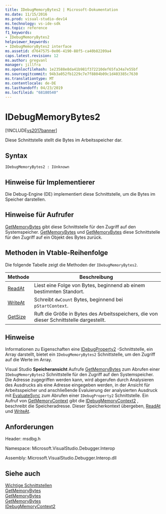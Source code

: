 ```yaml
---
title: IDebugMemoryBytes2 | Microsoft-Dokumentation
ms.date: 11/15/2016
ms.prod: visual-studio-dev14
ms.technology: vs-ide-sdk
ms.topic: reference
f1_keywords:
- IDebugMemoryBytes2
helpviewer_keywords:
- IDebugMemoryBytes2 interface
ms.assetid: d7647575-0e06-4190-88f5-ca40b82209a4
caps.latest.revision: 12
ms.author: gregvanl
manager: jillfra
ms.openlocfilehash: 1e23588e8da41b981f372210def65fa34a7e55bf
ms.sourcegitcommit: 94b3a052fb1229c7e7f8804b09c1d403385c7630
ms.translationtype: MT
ms.contentlocale: de-DE
ms.lasthandoff: 04/23/2019
ms.locfileid: "68180540"
---
```

# <a name="idebugmemorybytes2"></a>IDebugMemoryBytes2
[!INCLUDE[vs2017banner](../../../includes/vs2017banner.md)]

Diese Schnittstelle stellt die Bytes im Arbeitsspeicher dar.  
  
## <a name="syntax"></a>Syntax  
  
```  
IDebugMemoryBytes2 : IUnknown  
```  
  
## <a name="notes-for-implementers"></a>Hinweise für Implementierer  
 Die Debug-Engine (DE) implementiert diese Schnittstelle, um die Bytes im Speicher darstellen.  
  
## <a name="notes-for-callers"></a>Hinweise für Aufrufer  
 [GetMemoryBytes](../../../extensibility/debugger/reference/idebugprogram2-getmemorybytes.md) gibt diese Schnittstelle für den Zugriff auf den Systemspeicher. [GetMemoryBytes](../../../extensibility/debugger/reference/idebugproperty2-getmemorybytes.md) und [GetMemoryBytes](../../../extensibility/debugger/reference/idebugreference2-getmemorybytes.md) diese Schnittstelle für den Zugriff auf ein Objekt des Bytes zurück.  
  
## <a name="methods-in-vtable-order"></a>Methoden in Vtable-Reihenfolge  
 Die folgende Tabelle zeigt die Methoden der `IDebugMemoryBytes2`.  
  
|Methode|Beschreibung|  
|------------|-----------------|  
|[ReadAt](../../../extensibility/debugger/reference/idebugmemorybytes2-readat.md)|Liest eine Folge von Bytes, beginnend ab einem bestimmten Standort.|  
|[WriteAt](../../../extensibility/debugger/reference/idebugmemorybytes2-writeat.md)|Schreibt `dwCount` Bytes, beginnend bei `pStartContext`.|  
|[GetSize](../../../extensibility/debugger/reference/idebugmemorybytes2-getsize.md)|Ruft die Größe in Bytes des Arbeitsspeichers, die von dieser Schnittstelle dargestellt.|  
  
## <a name="remarks"></a>Hinweise  
 Informationen zu Eigenschaften eine [IDebugProperty2](../../../extensibility/debugger/reference/idebugproperty2.md) -Schnittstelle, ein Array darstellt, bietet ein `IDebugMemoryBytes2` Schnittstelle, um den Zugriff auf die Werte im Array.  
  
 Visual Studio **Speicheransicht** Aufrufe [GetMemoryBytes](../../../extensibility/debugger/reference/idebugprogram2-getmemorybytes.md) zum Abrufen einer `IDebugMemoryBytes2` Schnittstelle für den Zugriff auf den Systemspeicher. Die Adresse zugegriffen werden kann, wird abgerufen durch Analysieren des Ausdrucks als eine Adresse eingegeben werden, in der Ansicht für Arbeitsspeicher und anschließende Evaluierung der analysierten Ausdruck mit [EvaluateSync](../../../extensibility/debugger/reference/idebugexpression2-evaluatesync.md) zum Abrufen einer `IDebugProperty2` Schnittstelle. Ein Aufruf von [GetMemoryContext](../../../extensibility/debugger/reference/idebugproperty2-getmemorycontext.md) gibt die [IDebugMemoryContext2](../../../extensibility/debugger/reference/idebugmemorycontext2.md) , beschreibt die Speicheradresse. Dieser Speicherkontext übergeben, [ReadAt](../../../extensibility/debugger/reference/idebugmemorybytes2-readat.md) und [WriteAt](../../../extensibility/debugger/reference/idebugmemorybytes2-writeat.md).  
  
## <a name="requirements"></a>Anforderungen  
 Header: msdbg.h  
  
 Namespace: Microsoft.VisualStudio.Debugger.Interop  
  
 Assembly: Microsoft.VisualStudio.Debugger.Interop.dll  
  
## <a name="see-also"></a>Siehe auch  
 [Wichtige Schnittstellen](../../../extensibility/debugger/reference/core-interfaces.md)   
 [GetMemoryBytes](../../../extensibility/debugger/reference/idebugprogram2-getmemorybytes.md)   
 [GetMemoryBytes](../../../extensibility/debugger/reference/idebugproperty2-getmemorybytes.md)   
 [GetMemoryBytes](../../../extensibility/debugger/reference/idebugreference2-getmemorybytes.md)   
 [IDebugMemoryContext2](../../../extensibility/debugger/reference/idebugmemorycontext2.md)
